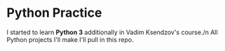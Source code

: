 # Python Practice
I started to learn __Python 3__ additionally in Vadim Ksendzov's course./n
All Python projects I'll make I'll pull in this repo.
